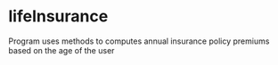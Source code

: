 # lifeInsurance
Program uses methods to computes annual insurance policy premiums based on the age of the user
